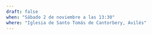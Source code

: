 ```yaml
---
draft: false
when: "Sábado 2 de noviembre a las 13:30"
where: "Iglesia de Santo Tomás de Cantorbery, Avilés"
---
```

